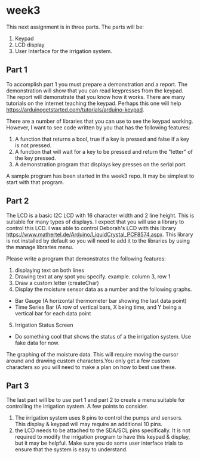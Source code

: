 # week3

This next assignment is in three parts.  The parts will be:
1) Keypad
2) LCD display
3) User Interface for the irrigation system.

## Part 1
To accomplish part 1 you must prepare a demonstration and a report.  The demonstration will show that you can read keypresses from the keypad.  The report will demonstrate that you know how it works.  There are many tutorials on the internet teaching the keypad.  Perhaps this one will help https://arduinogetstarted.com/tutorials/arduino-keypad.

There are a number of libraries that you can use to see the keypad working.  However, I want to see code written by you that has the following features:
1) A function that returns a bool, true if a key is pressed and false if a key is not pressed.
2) A function that will wait for a key to be pressed and return the "letter" of the key pressed.
3) A demonstration program that displays key presses on the serial port.

A sample program has been started in the week3 repo.  It may be simplest to start with that program.

## Part 2
The LCD is a basic I2C LCD with 16 character width and 2 line height.  This is suitable for many types of displays.
I expect that you will use a library to control this LCD.  I was able to control Deborah's LCD with this library https://www.mathertel.de/Arduino/LiquidCrystal_PCF8574.aspx.  This library is not installed by default so you will need to add it to the libraries by using the manage libraries menu.

Please write a program that demonstrates the following features:
1) displaying text on both lines
2) Drawing text at any spot you specify.  example. column 3, row 1
3) Draw a custom letter (createChar)
4) Display the moisture sensor data as a number and the following graphs.
  * Bar Gauge (A horizontal thermometer bar showing the last data point)
  * Time Series Bar (A row of vertical bars, X being time, and Y being a vertical bar for each data point
5) Irrigation Status Screen
  * Do something cool that shows the status of a the irrigation system.  Use fake data for now.

The graphing of the moisture data.  This will require moving the cursor around and drawing custom characters.You only get a few custom characters so you will need to make a plan on how to best use these.

## Part 3
The last part will be to use part 1 and part 2 to create a menu suitable for controlling the irrigation system.  A few points to consider.
1) The irrigation system uses 8 pins to control the pumps and sensors.  This display & keypad will may require an additional 10 pins.
2) the LCD needs to be attached to the SDA/SCL pins specifically.
It is not required to modify the irrigation program to have this keypad & display, but it may be helpful.
Make sure you do some user interface trials to ensure that the system is easy to understand.
